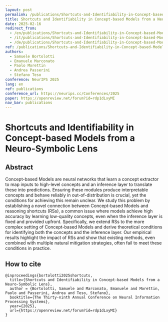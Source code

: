 ```yaml
---
layout: post
permalink: /publications/Shortcuts-and-Identifiability-in-Concept-based-Models-from-a-Neuro-Symbolic-Lens.html
title: Shortcuts and Identifiability in Concept-based Models from a Neuro-Symbolic Lens
date: 2025-02-16
redirect_from:
  - /en/publications/Shortcuts-and-Identifiability-in-Concept-based-Models-from-a-Neuro-Symbolic-Lens.html
  - /it/publications/Shortcuts-and-Identifiability-in-Concept-based-Models-from-a-Neuro-Symbolic-Lens.html
  - /de/publications/Shortcuts-and-Identifiability-in-Concept-based-Models-from-a-Neuro-Symbolic-Lens.html
ref: /publications/Shortcuts-and-Identifiability-in-Concept-based-Models-from-a-Neuro-Symbolic-Lens.html
authors:
  - Samuele Bortolotti
  - Emanuele Marconato
  - Paolo Morettin
  - Andrea Passerini
  - Stefano Teso
conference: NeurIPS 2025
lang: en
ref: publications
conference_url: https://neurips.cc/Conferences/2025
paper: https://openreview.net/forum?id=rdp1dLxyMI
nav_bar: publications
---
```


# Shortcuts and Identifiability in Concept-based Models from a Neuro-Symbolic Lens

## Abstract

Concept-based Models are neural networks that learn a concept extractor to map inputs to high-level concepts and an inference layer to translate these into predictions. Ensuring these modules produce interpretable concepts and behave reliably in out-of-distribution is crucial, yet the conditions for achieving this remain unclear. We study this problem by establishing a novel connection between Concept-based Models and reasoning shortcuts (RSs), a common issue where models achieve high accuracy by learning low-quality concepts, even when the inference layer is fixed and provided upfront. Specifically, we extend RSs to the more complex setting of Concept-based Models and derive theoretical conditions for identifying both the concepts and the inference layer. Our empirical results highlight the impact of RSs and show that existing methods, even combined with multiple natural mitigation strategies, often fail to meet these conditions in practice.

## How to cite

```
@inproceedings{bortolotti2025shortcuts,
  title={Shortcuts and Identifiability in Concept-based Models from a Neuro-Symbolic Lens},
  author = {Bortolotti, Samuele and Marconato, Emanuele and Morettin, Paolo and Passerini, Andrea and Teso, Stefano},
  booktitle={The Thirty-ninth Annual Conference on Neural Information Processing Systems},
  year={2025},
  url={https://openreview.net/forum?id=rdp1dLxyMI}
}
```
